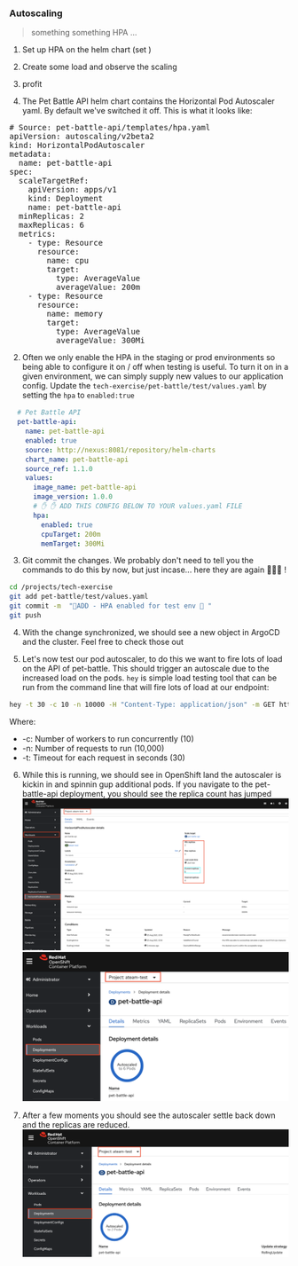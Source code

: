 ### Autoscaling
> something something HPA ... 

1. Set up HPA on the helm chart (set )
2. Create some load and observe the scaling
3. profit


1. The Pet Battle API helm chart contains the Horizontal Pod Autoscaler yaml. By default we've switched it off. This is what it looks like:
<pre>
# Source: pet-battle-api/templates/hpa.yaml
apiVersion: autoscaling/v2beta2
kind: HorizontalPodAutoscaler
metadata:
  name: pet-battle-api
spec:
  scaleTargetRef:
    apiVersion: apps/v1
    kind: Deployment
    name: pet-battle-api
  minReplicas: 2
  maxReplicas: 6
  metrics:
    - type: Resource
      resource:
        name: cpu
        target:
          type: AverageValue
          averageValue: 200m
    - type: Resource
      resource:
        name: memory
        target:
          type: AverageValue
          averageValue: 300Mi
</pre> 

2.  Often we only enable the HPA in the staging or prod environments so being able to configure it on / off when testing is useful. To turn it on in a given environment, we can simply supply new values to our application config. Update the `tech-exercise/pet-battle/test/values.yaml` by setting the `hpa` to `enabled:true`
```yaml
  # Pet Battle API
  pet-battle-api:
    name: pet-battle-api
    enabled: true
    source: http://nexus:8081/repository/helm-charts
    chart_name: pet-battle-api
    source_ref: 1.1.0
    values:
      image_name: pet-battle-api
      image_version: 1.0.0
      # ✋ ✋ ADD THIS CONFIG BELOW TO YOUR values.yaml FILE 
      hpa:
        enabled: true
        cpuTarget: 200m
        memTarget: 300Mi
```

3. Git commit the changes. We probably don't need to tell you the commands to do this by now, but just incase... here they are again 🐎🐎🐎 ! 
```bash
cd /projects/tech-exercise
git add pet-battle/test/values.yaml
git commit -m  "🐎ADD - HPA enabled for test env 🐎 "
git push
```

4. With the change synchronized, we should see a new object in ArgoCD and the cluster. Feel free to check those out

5. Let's now test our pod autoscaler, to do this we want to fire lots of load on the API of pet-battle. This should trigger an autoscale due to the increased load on the pods. `hey` is simple load testing tool that can be run from the command line that will fire lots of load at our endpoint:
```bash
hey -t 30 -c 10 -n 10000 -H "Content-Type: application/json" -m GET https://$(oc get route/pet-battle-api -n ${TEAM_NAME}-test --template='{{.spec.host}}')/cats 
```
Where:
* -c: Number of workers to run concurrently (10)
* -n: Number of requests to run (10,000)
* -t: Timeout for each request in seconds (30)

6. While this is running, we should see in OpenShift land the autoscaler is kickin in and spinnin gup additional pods. If you navigate to the pet-battle-api deployment, you should see the replica count has jumped
![petbattle-api-hpa](./images/petbattle-api-hpa.png)
![petbattle-api-deployment](./images/petbattle-api-deployment.png)

7. After a few moments you should see the autoscaler settle back down and the replicas are reduced.
![petbattle-api-scale-down](./images/petbattle-api-scale-down.png)
